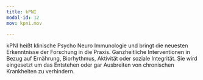 ```yaml
---
title: kPNI
modal-id: 12
mov: kpni.mov

---
```

kPNI heißt klinische Psycho Neuro Immunologie und bringt die neuesten
Erkenntnisse der Forschung in die Praxis. Ganzheitliche Interventionen in Bezug
auf Ernährung, Biorhythmus, Aktivität oder soziale Integrität. Sie wird
eingesetzt um das Entstehen oder gar Ausbreiten von chronischen Krankheiten zu
verhindern.
